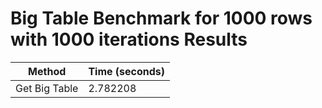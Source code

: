 # Big Table Benchmark for 1000 rows with 1000 iterations Results

| Method        | Time (seconds) |
| ------------- | -------------- |
| Get Big Table | 2.782208       |
